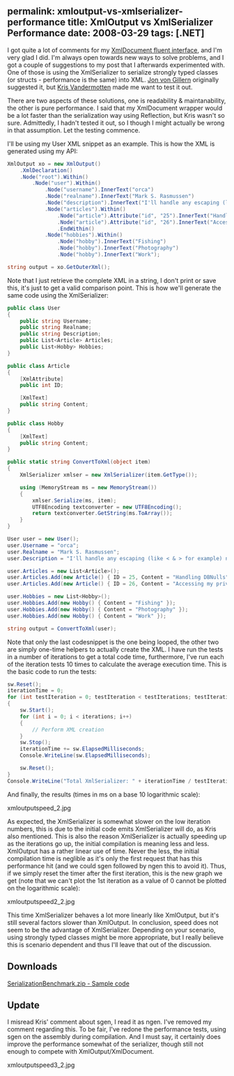 permalink: xmloutput-vs-xmlserializer-performance
title: XmlOutput vs XmlSerializer Performance
date: 2008-03-29
tags: [.NET]
---
I got quite a lot of comments for my [XmlDocument fluent interface](http://improve.dk/blog/2007/10/20/xmldocument-fluent-interface), and I'm very glad I did. I'm always open towards new ways to solve problems, and I got a couple of suggestions to my post that I afterwards experimented with. One of those is using the XmlSerializer to serialize strongly typed classes (or structs - performance is the same) into XML. [Jon von Gillern](http://www.vonsharp.net/) originally suggested it, but [Kris Vandermotten](http://www.u2u.info/Blogs/Kris) made me want to test it out.

There are two aspects of these solutions, one is readability &amp; maintanability, the other is pure performance. I said that my XmlDocument wrapper would be a lot faster than the serialization way using Reflection, but Kris wasn't so sure. Admittedly, I hadn't tested it out, so I though I might actually be wrong in that assumption. Let the testing commence.

I'll be using my User XML snippet as an example. This is how the XML is generated using my API:

```csharp
XmlOutput xo = new XmlOutput()
	.XmlDeclaration()
	.Node("root").Within()
		.Node("user").Within()
			.Node("username").InnerText("orca")
			.Node("realname").InnerText("Mark S. Rasmussen")
			.Node("description").InnerText("I'll handle any escaping (like < & > for example) needs automagically.")
			.Node("articles").Within()
				.Node("article").Attribute("id", "25").InnerText("Handling DBNulls")
				.Node("article").Attribute("id", "26").InnerText("Accessing my privates")
				.EndWithin()
			.Node("hobbies").Within()
				.Node("hobby").InnerText("Fishing")
				.Node("hobby").InnerText("Photography")
				.Node("hobby").InnerText("Work");

string output = xo.GetOuterXml();
```

Note that I just retrieve the complete XML in a string, I don't print or save this, it's just to get a valid comparison point. This is how we'll generate the same code using the XmlSerializer:

```csharp
public class User
{
	public string Username;
	public string Realname;
	public string Description;
	public List<Article> Articles;
	public List<Hobby> Hobbies;
}

public class Article
{
	[XmlAttribute]
	public int ID;

	[XmlText]
	public string Content;
}

public class Hobby
{
	[XmlText]
	public string Content;
}
```

```csharp
public static string ConvertToXml(object item)
{
	XmlSerializer xmlser = new XmlSerializer(item.GetType());

	using (MemoryStream ms = new MemoryStream())
	{
		xmlser.Serialize(ms, item);
		UTF8Encoding textconverter = new UTF8Encoding();
		return textconverter.GetString(ms.ToArray());
	}
}
```

```csharp
User user = new User();
user.Username = "orca";
user.Realname = "Mark S. Rasmussen";
user.Description = "I'll handle any escaping (like < & > for example) needs automagically.";

user.Articles = new List<Article>();
user.Articles.Add(new Article() { ID = 25, Content = "Handling DBNulls" });
user.Articles.Add(new Article() { ID = 26, Content = "Accessing my privates"});

user.Hobbies = new List<Hobby>();
user.Hobbies.Add(new Hobby() { Content = "Fishing" });
user.Hobbies.Add(new Hobby() { Content = "Photography" });
user.Hobbies.Add(new Hobby() { Content = "Work" });

string output = ConvertToXml(user);
```

Note that only the last codesnippet is the one being looped, the other two are simply one-time helpers to actually create the XML. I have run the tests in a number of iterations to get a total code time, furthermore, I've run each of the iteration tests 10 times to calculate the average execution time. This is the basic code to run the tests:

```csharp
sw.Reset();
iterationTime = 0;
for (int testIteration = 0; testIteration < testIterations; testIteration++)
{
	sw.Start();
	for (int i = 0; i < iterations; i++)
	{
		// Perform XML creation
	}
	sw.Stop();
	iterationTime += sw.ElapsedMilliseconds;
	Console.WriteLine(sw.ElapsedMilliseconds);

	sw.Reset();
}
Console.WriteLine("Total XmlSerializer: " + iterationTime / testIterations);
```

And finally, the results (times in ms on a base 10 logarithmic scale):

xmloutputspeed_2.jpg

As expected, the XmlSerializer is somewhat slower on the low iteration numbers, this is due to the initial code emits XmlSerializer will do, as Kris also mentioned. This is also the reason XmlSerializer is actually speeding up as the iterations go up, the initial compilation is meaning less and less. XmlOutput has a rather linear use of time. Never the less, the initial compilation time is neglible as it's only the first request that has this performance hit (and we could sgen followed by ngen this to avoid it). Thus, if we simply reset the timer after the first iteration, this is the new graph we get (note that we can't plot the 1st iteration as a value of 0 cannot be plotted on the logarithmic scale):

xmloutputspeed2_2.jpg

This time XmlSerializer behaves a lot more linearly like XmlOutput, but it's still several factors slower than XmlOutput. In conclusion, speed does not seem to be the advantage of XmlSerializer. Depending on your scenario, using strongly typed classes might be more appropriate, but I really believe this is scenario dependent and thus I'll leave that out of the discussion.

## Downloads

[SerializationBenchmark.zip - Sample code](http://improve.dk/wp-content/uploads/2008/03/SerializationBenchmark.zip)

## Update

I misread Kris' comment about sgen, I read it as ngen. I've removed my comment regarding this. To be fair, I've redone the performance tests, using sgen on the assembly during compilation. And I must say, it certainly does improve the performance somewhat of the serializer, though still not enough to compete with XmlOutput/XmlDocument.

xmloutputspeed3_2.jpg
